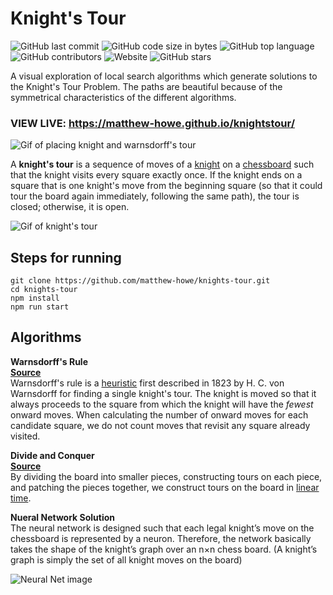 <p align="center"><h1> Knight's Tour </h1></p>

![GitHub last commit](https://img.shields.io/github/last-commit/matthew-howe/knights-tour) ![GitHub code size in bytes](https://img.shields.io/github/languages/code-size/matthew-howe/knights-tour) ![GitHub top language](https://img.shields.io/github/languages/top/matthew-howe/knights-tour) ![GitHub contributors](https://img.shields.io/github/contributors/matthew-howe/knights-tour) ![Website](https://img.shields.io/website?url=https%3A%2F%2Fmatthew-howe.github.io%2Fknights-tour%2F) ![GitHub stars](https://img.shields.io/github/stars/matthew-howe/knights-tour)


 A visual exploration of local search algorithms which generate solutions to the Knight's Tour Problem. The paths are beautiful because of the symmetrical characteristics of the different algorithms.

### VIEW LIVE: https://matthew-howe.github.io/knightstour/

![Gif of placing knight and warnsdorff's tour](https://github.com/matthew-howe/knights-tour/blob/master/img/kt.gif)

A **knight's tour** is a sequence of moves of a [knight](https://en.wikipedia.org/wiki/Knight_(chess)) on a [chessboard](https://en.wikipedia.org/wiki/Chessboard) such that the knight visits every square exactly once. If the knight ends on a square that is one knight's move from the beginning square (so that it could tour the board again immediately, following the same path), the tour is closed; otherwise, it is open.

![Gif of knight's tour](https://github.com/matthew-howe/knights-tour/blob/master/img/kt2.gif)

## Steps for running

```
git clone https://github.com/matthew-howe/knights-tour.git
cd knights-tour
npm install
npm run start
```

## Algorithms

**Warnsdorff's Rule**  
 [**Source**](https://github.com/matthew-howe/knights-tour/blob/master/src/algorithms/warnsdorf.tsx)  
 Warnsdorff's rule is a [heuristic](https://en.wikipedia.org/wiki/Heuristic) first described in 1823 by H. C. von Warnsdorff for finding a single knight's tour. The knight is moved so that it always proceeds to the square from which the knight will have the *fewest* onward moves. When calculating the number of onward moves for each candidate square, we do not count moves that revisit any square already visited.

**Divide and Conquer**  
 [**Source**](https://github.com/matthew-howe/knights-tour/blob/master/src/algorithms/divideandconquer.tsx)  
 By dividing the board into smaller pieces, constructing tours on each piece, and patching the pieces together, we construct tours on the board in [linear time](https://en.wikipedia.org/wiki/Time_complexity#Linear_time).

**Nueral Network Solution**  
 The neural network is designed such that each legal knight’s move on the chessboard is represented by a neuron. Therefore, the network basically takes the shape of the knight’s graph over an n×n chess board. (A knight’s graph is simply the set of all knight moves on the board)

![Neural Net image](https://upload.wikimedia.org/wikipedia/commons/c/c9/Knight's_Tour_24x24.svg)
